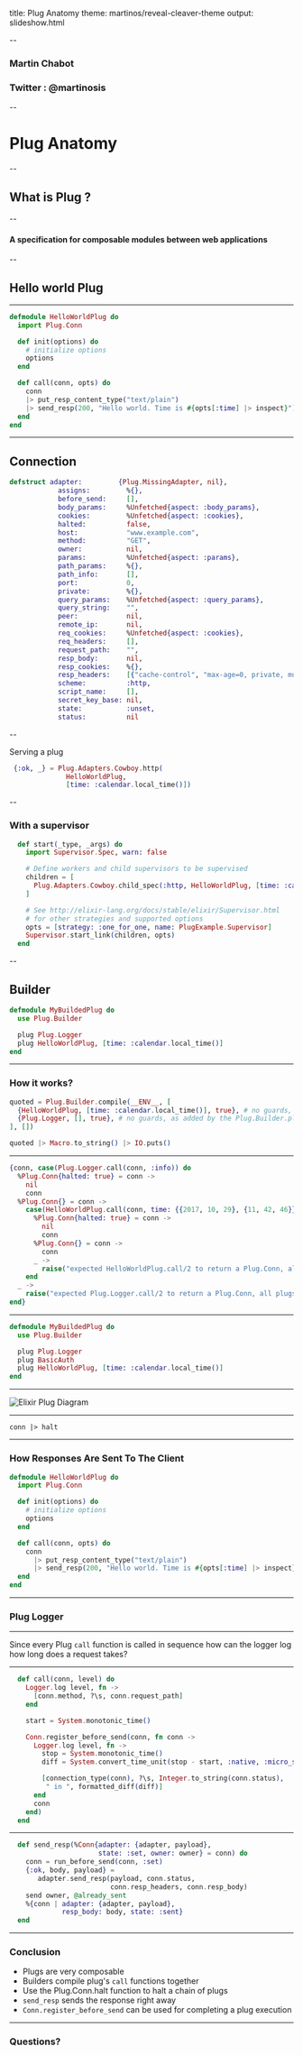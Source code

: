 title: Plug Anatomy 
theme: martinos/reveal-cleaver-theme
output: slideshow.html

--
### Martin Chabot
### Twitter : @martinosis
--
# Plug Anatomy
--
## What is Plug ?
--
#### A specification for composable modules between web applications
--
## Hello world Plug
---

```elixir
defmodule HelloWorldPlug do
  import Plug.Conn

  def init(options) do
    # initialize options
    options
  end

  def call(conn, opts) do
    conn
    |> put_resp_content_type("text/plain")
    |> send_resp(200, "Hello world. Time is #{opts[:time] |> inspect}")
  end
end
```

---

## Connection

```elixir
defstruct adapter:         {Plug.MissingAdapter, nil},
            assigns:         %{},
            before_send:     [],
            body_params:     %Unfetched{aspect: :body_params},
            cookies:         %Unfetched{aspect: :cookies},
            halted:          false,
            host:            "www.example.com",
            method:          "GET",
            owner:           nil,
            params:          %Unfetched{aspect: :params},
            path_params:     %{},
            path_info:       [],
            port:            0,
            private:         %{},
            query_params:    %Unfetched{aspect: :query_params},
            query_string:    "",
            peer:            nil,
            remote_ip:       nil,
            req_cookies:     %Unfetched{aspect: :cookies},
            req_headers:     [],
            request_path:    "",
            resp_body:       nil,
            resp_cookies:    %{},
            resp_headers:    [{"cache-control", "max-age=0, private, must-revalidate"}],
            scheme:          :http,
            script_name:     [],
            secret_key_base: nil,
            state:           :unset,
            status:          nil

```

--

Serving a plug

```elixir
 {:ok, _} = Plug.Adapters.Cowboy.http(
              HelloWorldPlug, 
              [time: :calendar.local_time()])
```

--
### With a supervisor

```elixir
  def start(_type, _args) do
    import Supervisor.Spec, warn: false

    # Define workers and child supervisors to be supervised
    children = [
      Plug.Adapters.Cowboy.child_spec(:http, HelloWorldPlug, [time: :calendar.local_time()], [port: 4005])
    ]

    # See http://elixir-lang.org/docs/stable/elixir/Supervisor.html
    # for other strategies and supported options
    opts = [strategy: :one_for_one, name: PlugExample.Supervisor]
    Supervisor.start_link(children, opts)
  end
```
--

## Builder

```elixir
defmodule MyBuildedPlug do
  use Plug.Builder

  plug Plug.Logger 
  plug HelloWorldPlug, [time: :calendar.local_time()]
end
```

---

### How it works?
```elixir
quoted = Plug.Builder.compile(__ENV__, [
  {HelloWorldPlug, [time: :calendar.local_time()], true}, # no guards, as added by the Plug.Builder.plug/2 macro
  {Plug.Logger, [], true}, # no guards, as added by the Plug.Builder.plug/2 macro
], [])

quoted |> Macro.to_string() |> IO.puts()

```

---

```elixir
{conn, case(Plug.Logger.call(conn, :info)) do
  %Plug.Conn{halted: true} = conn ->
    nil
    conn
  %Plug.Conn{} = conn ->
    case(HelloWorldPlug.call(conn, time: {{2017, 10, 29}, {11, 42, 46}})) do
      %Plug.Conn{halted: true} = conn ->
        nil
        conn
      %Plug.Conn{} = conn ->
        conn
      _ ->
        raise("expected HelloWorldPlug.call/2 to return a Plug.Conn, all plugs must receive a connection (conn) and return a connection")
    end
  _ ->
    raise("expected Plug.Logger.call/2 to return a Plug.Conn, all plugs must receive a connection (conn) and return a connection")
end}
```

---
```elixir
defmodule MyBuildedPlug do
  use Plug.Builder

  plug Plug.Logger 
  plug BasicAuth
  plug HelloWorldPlug, [time: :calendar.local_time()]
end
```

---
![Elixir Plug Diagram](images/plug_elixir.png)

---

```
conn |> halt
```

---

### How Responses Are Sent To The Client 

```elixir
defmodule HelloWorldPlug do
  import Plug.Conn

  def init(options) do
    # initialize options
    options
  end

  def call(conn, opts) do
    conn
      |> put_resp_content_type("text/plain")
      |> send_resp(200, "Hello world. Time is #{opts[:time] |> inspect}")
  end
end
```

---

### Plug Logger

---

Since every Plug `call` function is called in sequence how can the logger log how long does a request takes?

---

```elixir
  def call(conn, level) do
    Logger.log level, fn ->
      [conn.method, ?\s, conn.request_path]
    end

    start = System.monotonic_time()

    Conn.register_before_send(conn, fn conn ->
      Logger.log level, fn ->
        stop = System.monotonic_time()
        diff = System.convert_time_unit(stop - start, :native, :micro_seconds)

        [connection_type(conn), ?\s, Integer.to_string(conn.status),
         " in ", formatted_diff(diff)]
      end
      conn
    end)
  end
```
---
```elixir
  def send_resp(%Conn{adapter: {adapter, payload}, 
                      state: :set, owner: owner} = conn) do
    conn = run_before_send(conn, :set)
    {:ok, body, payload} = 
       adapter.send_resp(payload, conn.status, 
                         conn.resp_headers, conn.resp_body)
    send owner, @already_sent
    %{conn | adapter: {adapter, payload}, 
             resp_body: body, state: :sent}
  end
```
---
### Conclusion

- Plugs are very composable
- Builders compile plug's `call` functions together
- Use the Plug.Conn.halt function to halt a chain of plugs
- `send_resp` sends the response right away 
- `Conn.register_before_send` can be used for completing a plug execution
---

### Questions?
